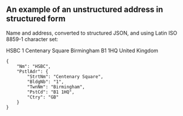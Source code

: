 ## An example of an unstructured address in structured form

Name and address, converted to structured JSON, and using Latin ISO 8859-1 character set:

HSBC
1 Centenary Square
Birmingham
B1 1HQ
United Kingdom

```
{
    "Nm": "HSBC",
    "PstlAdr": {
        "StrtNm": "Centenary Square",
        "BldgNb": "1",
        "TwnNm": "Birmingham",
        "PstCd": "B1 1HQ",
        "Ctry": "GB"
    }
}
```

